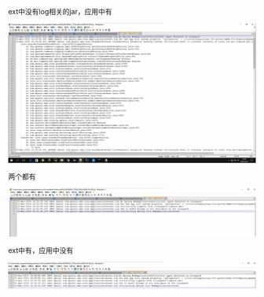 ext中没有log相关的jar，应用中有

![image-20240320163025408](./imgs/image-20240320163025408.png)

两个都有

![image-20240320163220997](./imgs/image-20240320163220997.png)

ext中有，应用中没有

![image-20240320163329602](./imgs/image-20240320163329602.png)